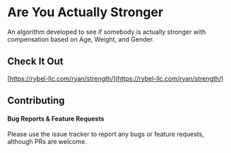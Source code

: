 # Are You Actually Stronger

An algorithm developed to see if somebody is actually stronger with compensation based on Age, Weight, and Gender.

## Check It Out
[https://rybel-llc.com/ryan/strength/](https://rybel-llc.com/ryan/strength/)

## Contributing

#### Bug Reports & Feature Requests

Please use the issue tracker to report any bugs or feature requests, although PRs are welcome.
